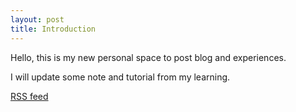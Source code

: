 ```yaml
---
layout: post
title: Introduction
---
```


Hello, this is my new personal space to post blog and experiences.

I will update some note and tutorial from my learning.

[RSS feed](/atom.xml)